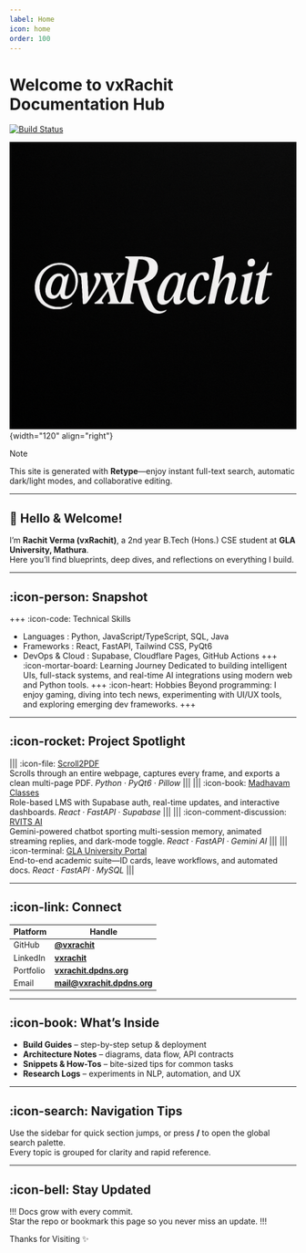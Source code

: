 ```yaml
---
label: Home
icon: home
order: 100
---
```


# Welcome to vxRachit Documentation Hub

[![Build Status](https://github.com/vxrachit/Documentation/actions/workflows/retype-action.yml/badge.svg)](https://github.com/vxrachit/Documentation/actions)


![](/public/@vxrachit.png){width="120" align="right"}

> [!NOTE]  
> This site is generated with **Retype**—enjoy instant full-text search, automatic dark/light modes, and collaborative editing.

---

## 👋 Hello & Welcome!

I’m **Rachit Verma (vxRachit)**, a 2nd year B.Tech (Hons.) CSE student at **GLA University, Mathura**.  
Here you’ll find blueprints, deep dives, and reflections on everything I build.

---

## :icon-person: Snapshot

+++ :icon-code: Technical Skills
- Languages : Python, JavaScript/TypeScript, SQL, Java  
- Frameworks : React, FastAPI, Tailwind CSS, PyQt6  
- DevOps & Cloud : Supabase, Cloudflare Pages, GitHub Actions
+++ :icon-mortar-board: Learning Journey
Dedicated to building intelligent UIs, full-stack systems, and real-time AI integrations using modern web and Python tools.
+++ :icon-heart: Hobbies
Beyond programming: I enjoy gaming, diving into tech news, experimenting with UI/UX tools, and exploring emerging dev frameworks. 
+++

---

## :icon-rocket: Project Spotlight

||| :icon-file: [Scroll2PDF](Scroll2PDF.md)  
Scrolls through an entire webpage, captures every frame, and exports a clean multi-page PDF. _Python · PyQt6 · Pillow_
|||
||| :icon-book: [Madhavam Classes](MadhavamClasses.md)  
Role-based LMS with Supabase auth, real-time updates, and interactive dashboards. _React · FastAPI · Supabase_
|||
||| :icon-comment-discussion: [RVITS AI](RVITS.md)  
Gemini-powered chatbot sporting multi-session memory, animated streaming replies, and dark-mode toggle. _React · FastAPI · Gemini AI_
|||
||| :icon-terminal: [GLA University Portal](GLAPortal.md)  
End-to-end academic suite—ID cards, leave workflows, and automated docs. _React · FastAPI · MySQL_
|||

---

## :icon-link: Connect

| Platform | Handle |
| -------- | ------ |
| GitHub   | **[@vxrachit](https://github.com/vxrachit)** |
| LinkedIn | **[vxrachit](https://linkedin.com/in/vxrachit)** |
| Portfolio| **[vxrachit.dpdns.org](https://vxrachit.dpdns.org)** |
| Email    | **[mail@vxrachit.dpdns.org](mailto:mail@vxrachit.dpdns.org)** |

---

## :icon-book: What’s Inside

- **Build Guides** – step-by-step setup & deployment  
- **Architecture Notes** – diagrams, data flow, API contracts  
- **Snippets & How-Tos** – bite-sized tips for common tasks  
- **Research Logs** – experiments in NLP, automation, and UX  

---

## :icon-search: Navigation Tips

Use the sidebar for quick section jumps, or press **/** to open the global search palette.  
Every topic is grouped for clarity and rapid reference.

---

## :icon-bell: Stay Updated

!!!
Docs grow with every commit.  
Star the repo or bookmark this page so you never miss an update.
!!!

Thanks for Visiting ✨
